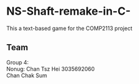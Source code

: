# NS-Shaft-remake-in-C-
This a text-based game for the COMP2113 project

## Team 
Group 4:  
Nonug: Chan Tsz Hei 3035692060  
Chan Chak Sum
